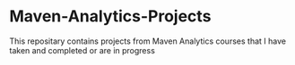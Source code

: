 # Maven-Analytics-Projects
This repositary contains projects from Maven Analytics courses that I have taken and completed or are in progress
